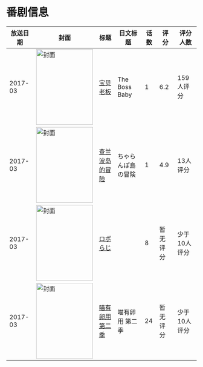 # 番剧信息

|放送日期|封面|标题|日文标题|话数|评分|评分人数|
|---|---|---|---|---|---|---|
|2017-03|<img src="//lain.bgm.tv/pic/cover/c/de/4a/208044_8FT5N.jpg" alt="封面" style="width:150px;height:200px;object-fit:cover;">|[宝贝老板](https://bangumi.tv/subject/208044)|The Boss Baby|1|6.2|159人评分|
|2017-03|<img src="//lain.bgm.tv/pic/cover/c/ea/12/184315_5eNW4.jpg" alt="封面" style="width:150px;height:200px;object-fit:cover;">|[查兰波岛的冒险](https://bangumi.tv/subject/184315)|ちゃらんぽ島の冒険|1|4.9|13人评分|
|2017-03|<img src="//lain.bgm.tv/pic/cover/c/8d/d5/210473_73w7t.jpg" alt="封面" style="width:150px;height:200px;object-fit:cover;">|[ロボらじ](https://bangumi.tv/subject/210473)||8|暂无评分|少于10人评分|
|2017-03|<img src="//lain.bgm.tv/pic/cover/c/d2/50/229534_2jiJ8.jpg" alt="封面" style="width:150px;height:200px;object-fit:cover;">|[喵有卵用 第二季](https://bangumi.tv/subject/229534)|喵有卵用 第二季|24|暂无评分|少于10人评分|
